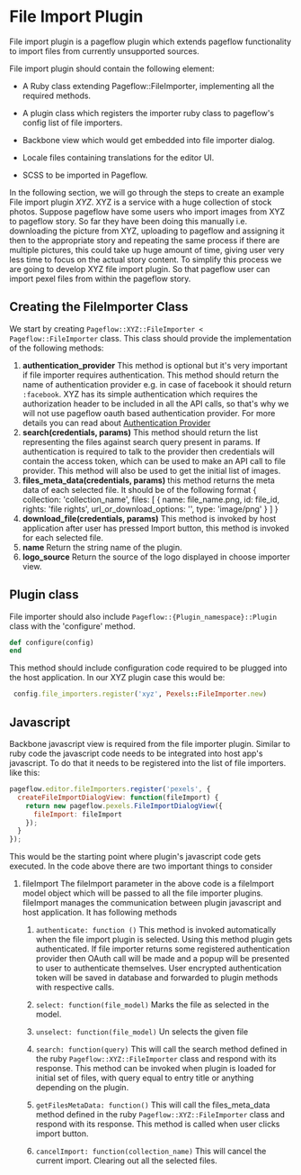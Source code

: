 # File Import Plugin

File import plugin is a pageflow plugin which extends pageflow functionality 
to import files from currently unsupported sources.

File import plugin should contain the following element:

* A Ruby class extending Pageflow::FileImporter, implementing all the required methods.

* A plugin class which registers the importer ruby class to pageflow's config list of file importers.

* Backbone view which would get embedded into file importer dialog.

* Locale files containing translations for the editor UI.

* SCSS to be imported in Pageflow.

In the following section, we will go through the steps to create an example File import plugin *XYZ*.
XYZ is a service with a huge collection of stock photos. Suppose pageflow have some users who import
images from XYZ to pageflow story. So far they have been doing this manually i.e. downloading the picture
from XYZ, uploading to pageflow and assigning it then to the appropriate story and repeating the same process
if there are multiple pictures, this could take up huge amount of time, giving user very less time to focus on the actual
story content. To simplify this process we are going to develop XYZ file import plugin.
So that pageflow user can import pexel files from within the pageflow story.


## Creating the FileImporter Class

We start by creating `Pageflow::XYZ::FileImporter < Pageflow::FileImporter` class. This class
should provide the implementation of the following methods:

1. **authentication_provider**
   This method is optional but it's very important if file importer requires authentication. This
   method should return the name of authentication provider e.g. in case of facebook it should return
   `:facebook`. XYZ has its simple authentication which requires the authorization header to be included in
   all the API calls, so that's why we will not use pageflow oauth based authentication provider. For more 
   details you can read about [Authentication Provider](./authentication_provider.md)
2. **search(credentials, params)**
   This method should return the list representing the files against search query present in params.
   If authentication is required to talk to the provider then credentials will contain the access token,
   which can be used to make an API call to file provider. This method will also be used to get the initial
   list of images.
3. **files_meta_data(credentials, params)**
   this method returns the meta data of each selected file. It should be of the following format
   {
     collection: 'collection_name',
     files: [
       {
         name: file_name.png,
         id: file_id,
         rights: 'file rights',
         url_or_download_options: '',
         type: 'image/png'
       } 
     ] 
   }
4. **download_file(credentials, params)**
   This method is invoked by host application after user has pressed Import button, this method is invoked
   for each selected file.
5. **name**
   Return the string name of the plugin.
6. **logo_source**
   Return the source of the logo displayed in choose importer view.


## Plugin class
   File importer should also include `Pageflow::{Plugin_namespace}::Plugin` class with the 'configure'
   method. 
   ```ruby
   def configure(config)
   end
   ```
   This method should include configuration code required to be plugged into the host application.
   In our XYZ plugin case this would be:
   ```ruby
    config.file_importers.register('xyz', Pexels::FileImporter.new)
   ```

## Javascript
Backbone javascript view is required from the file importer plugin.
Similar to ruby code the javascript code needs to be integrated into host app's javascript.
To do that it needs to be registered into the list of file importers. like this:

```javascript
pageflow.editor.fileImporters.register('pexels', {
  createFileImportDialogView: function(fileImport) {
    return new pageflow.pexels.FileImportDialogView({
      fileImport: fileImport
    });
  }
});
```

This would be the starting point where plugin's javascript code gets executed. In the code above
there are two important things to consider

1. fileImport 
   The fileImport parameter in the above code is a fileImport model object which will be passed to
   all the file importer plugins. fileImport manages the communication between plugin javascript and host
   application. It has following methods
   
   1. `authenticate: function ()`
      This method is invoked automatically when the file import plugin is selected. Using this method
      plugin gets authenticated. If file importer returns some registered authentication provider then
      OAuth call will be made and a popup will be presented to user to authenticate themselves. User encrypted
      authentication token will be saved in database and forwarded to plugin methods with respective calls.
   
   2. `select: function(file_model)`
      Marks the file as selected in the model.

   3. `unselect: function(file_model)`
      Un selects the given file

   4. `search: function(query)`
      This will call the search method defined in the ruby `Pageflow::XYZ::FileImporter` class and respond
      with its response. This method can be invoked when plugin is loaded for initial set of files,
      with query equal to entry title or anything depending on the plugin.

   5. `getFilesMetaData: function()`
      This will call the files_meta_data method defined in the ruby `Pageflow::XYZ::FileImporter` class and respond
      with its response. This method is called when user clicks import button.

   6. `cancelImport: function(collection_name)`
      This will cancel the current import. Clearing out all the selected files.

